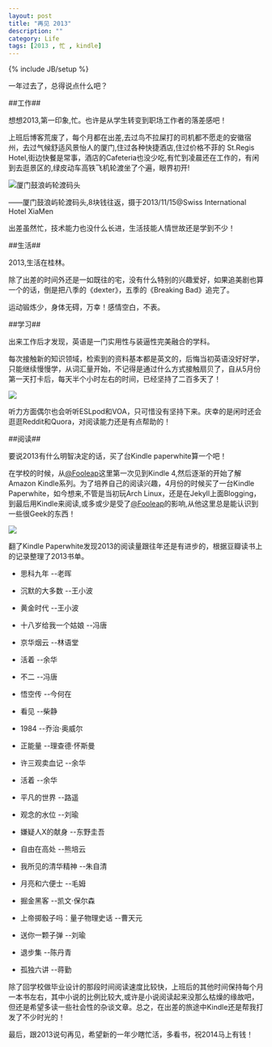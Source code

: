 ```yaml
---
layout: post
title: "再见 2013"
description: ""
category: Life
tags: [2013 , 忙 , kindle]
---
```

{% include JB/setup %}

一年过去了，总得说点什么吧？


##工作##

想想2013,第一印象,忙。也许是从学生转变到职场工作者的落差感吧！

上班后博客荒废了，每个月都在出差,去过鸟不拉屎打的司机都不愿走的安徽宿州，去过气候舒适风景怡人的厦门,住过各种快捷酒店,住过价格不菲的 St.Regis Hotel,街边快餐是常事，酒店的Cafeteria也没少吃,有忙到凌晨还在工作的，有闲到去逛景区的,绿皮动车高铁飞机轮渡坐了个遍，眼界初开!

![厦门鼓浪屿轮渡码头](http://pic.yupoo.com/songtl/DqEr7aDD/medish.jpg)
 
——厦门鼓浪屿轮渡码头,8块钱往返，摄于2013/11/15@Swiss International Hotel XiaMen

出差虽然忙，技术能力也没什么长进，生活技能人情世故还是学到不少！

##生活##

2013,生活在桂林。

除了出差的时间外还是一如既往的宅，没有什么特别的兴趣爱好，如果追美剧也算一个的话，倒是把八季的《dexter》，五季的《Breaking Bad》追完了。

运动锻炼少，身体无碍，万幸！感情空白，不表。

##学习##

出来工作后才发现，英语是一门实用性与装逼性完美融合的学科。

每次接触新的知识领域，检索到的资料基本都是英文的，后悔当初英语没好好学，只能继续慢慢学，从词汇量开始，不记得是通过什么方式接触扇贝了，自从5月份第一天打卡后，每天半个小时左右的时间，已经坚持了二百多天了！

![](http://pic.yupoo.com/songtl/DqDFHaaE/medish.jpg)

听力方面偶尔也会听听ESLpod和VOA，只可惜没有坚持下来。庆幸的是闲时还会逛逛Reddit和Quora，对阅读能力还是有点帮助的！

##阅读##

要说2013有什么明智决定的话，买了台Kindle paperwhite算一个吧！

在学校的时候，从[@Fooleap](http://blog.fooleap.org)这里第一次见到Kindle 4,然后逐渐的开始了解Amazon Kindle系列。为了培养自己的阅读兴趣，4月份的时候买了一台Kindle Paperwhite，如今想来,不管是当初玩Arch Linux，还是在Jekyll上面Blogging，到最后用Kindle来阅读,或多或少是受了[@Fooleap](http://blog.fooleap.org)的影响,从他这里总是能认识到一些很Geek的东西！

![](http://pic.yupoo.com/songtl/DqEqJtbh/HprHi.png)

翻了Kindle Paperwhite发现2013的阅读量跟往年还是有进步的，根据豆瓣读书上的记录整理了2013书单。

* 思科九年  --老晖

* 沉默的大多数 --王小波

* 黄金时代 --王小波

* 十八岁给我一个姑娘 --冯唐

* 京华烟云 --林语堂

* 活着  --余华

* 不二  --冯唐

* 悟空传  --今何在

* 看见  --柴静

* 1984  --乔治·奥威尔

* 正能量 --理查德·怀斯曼

* 许三观卖血记 --余华

* 活着 --余华

* 平凡的世界 --路遥

* 观念的水位 --刘瑜

* 嫌疑人X的献身 --东野圭吾

* 自由在高处 --熊培云

* 我所见的清华精神 --朱自清

* 月亮和六便士 --毛姆

* 掘金黑客  --凯文·保尔森

* 上帝掷骰子吗：量子物理史话 --曹天元

* 送你一颗子弹 --刘瑜

* 退步集  --陈丹青

* 孤独六讲 --蒋勤

除了回学校做毕业设计的那段时间阅读速度比较快，上班后的其他时间保持每个月一本书左右，其中小说的比例比较大,或许是小说阅读起来没那么枯燥的缘故吧，但还是希望多读一些社会性的杂谈文章。总之，在出差的旅途中Kindle还是帮我打发了不少时光的！


最后，跟2013说句再见，希望新的一年少瞎忙活，多看书，祝2014马上有钱！
